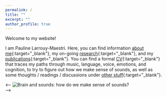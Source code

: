 ```yaml
---
permalink: /
title: ""
excerpt: ""
author_profile: true
---
```



Welcome to my website!

I am Pauline Larrouy-Maestri. Here, you can find information [about me](https://pauline-lm.github.io/about/){:target="_blank"}, my on-going [research](https://pauline-lm.github.io/research/){:target="_blank"}, and my [publications](https://pauline-lm.github.io/publications/){:target="_blank"}. You can find a formal [CV](https://pauline-lm.github.io/cv/){:target="_blank"} that traces my paths through  music, language, voice, emotions, and cognition, to try to figure out how we make sense of sounds, as well as some thoughts / readings / discussions under [other stuff](https://pauline-lm.github.io/other/){:target="_blank"}.

<--
![Brain and sounds: how do we make sense of sounds?](https://pauline-lm.github.io/images/PLM_image.png)  
-->
